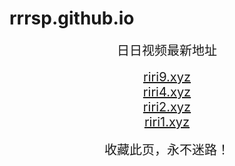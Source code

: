 # rrrsp.github.io
<center>
<span style="font-size:20px">日日视频最新地址</span><br>
<br />
<span style="font-size:20px"><a href="https://riri9.xyz" target="_blank">riri9.xyz</a></span><br>
<span style="font-size:20px"><a href="https://riri4.xyz" target="_blank">riri4.xyz</a></span><br>
<span style="font-size:20px"><a href="https://riri2.xyz" target="_blank">riri2.xyz</a></span><br>
<span style="font-size:20px"><a href="https://riri1.xyz" target="_blank">riri1.xyz</a></span><br>
<br />
<span style="font-size:20px">收藏此页，永不迷路！</span>
</center>
